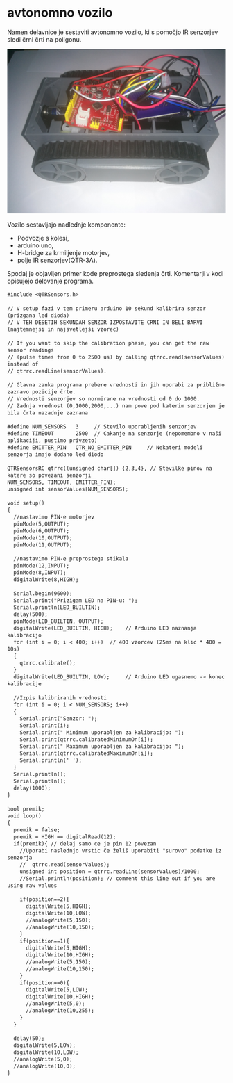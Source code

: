 # avtonomno vozilo

Namen delavnice je sestaviti avtonomno vozilo, ki s pomočjo IR senzorjev sledi črni črti na poligonu.

![Avtonomno vozilo](./pictures/vozilo.jpg)

Vozilo sestavljajo nadlednje komponente:
* Podvozje s kolesi,
* arduino uno,
* H-bridge za krmiljenje motorjev,
* polje IR senzorjev(QTR-3A).

Spodaj je objavljen primer kode preprostega sledenja črti. Komentarji v kodi opisujejo delovanje programa.

    #include <QTRSensors.h>

    // V setup fazi v tem primeru arduino 10 sekund kalibrira senzor (prizgana led dioda)
    // V TEH DESETIH SEKUNDAH SENZOR IZPOSTAVITE CRNI IN BELI BARVI (najtemnejši in najsvetlejši vzorec)

    // If you want to skip the calibration phase, you can get the raw sensor readings
    // (pulse times from 0 to 2500 us) by calling qtrrc.read(sensorValues) instead of
    // qtrrc.readLine(sensorValues).

    // Glavna zanka programa prebere vrednosti in jih uporabi za približno zaznavo pozicije črte. 
    // Vrednosti senzorjev so normirane na vrednosti od 0 do 1000.
    // Zadnja vrednost (0,1000,2000,...) nam pove pod katerim senzorjem je bila črta nazadnje zaznana

    #define NUM_SENSORS   3     // Stevilo uporabljenih senzorjev
    #define TIMEOUT       2500  // Cakanje na senzorje (nepomembno v naši aplikaciji, pustimo privzeto)
    #define EMITTER_PIN   QTR_NO_EMITTER_PIN     // Nekateri modeli senzorja imajo dodano led diodo

    QTRSensorsRC qtrrc((unsigned char[]) {2,3,4}, // Stevilke pinov na katere so povezani senzorji
    NUM_SENSORS, TIMEOUT, EMITTER_PIN); 
    unsigned int sensorValues[NUM_SENSORS];

    void setup()
    {
      //nastavimo PIN-e motorjev
      pinMode(5,OUTPUT);
      pinMode(6,OUTPUT);
      pinMode(10,OUTPUT);
      pinMode(11,OUTPUT);

      //nastavimo PIN-e preprostega stikala
      pinMode(12,INPUT);
      pinMode(8,INPUT);
      digitalWrite(8,HIGH);
  
      Serial.begin(9600);
      Serial.print("Prizigam LED na PIN-u: ");
      Serial.println(LED_BUILTIN);
      delay(500);
      pinMode(LED_BUILTIN, OUTPUT);
      digitalWrite(LED_BUILTIN, HIGH);    // Arduino LED naznanja kalibracijo
      for (int i = 0; i < 400; i++)  // 400 vzorcev (25ms na klic * 400 = 10s)
      {
        qtrrc.calibrate();
      }
      digitalWrite(LED_BUILTIN, LOW);     // Arduino LED ugasnemo -> konec kalibracije
        
      //Izpis kalibriranih vrednosti
      for (int i = 0; i < NUM_SENSORS; i++)
      { 
        Serial.print("Senzor: ");
        Serial.print(i);
        Serial.print(" Minimum uporabljen za kalibracijo: ");
        Serial.print(qtrrc.calibratedMinimumOn[i]);
        Serial.print(" Maximum uporabljen za kalibracijo: ");
        Serial.print(qtrrc.calibratedMaximumOn[i]);
        Serial.println(' ');
      }
      Serial.println();
      Serial.println();
      delay(1000);
    }
    
    bool premik;
    void loop()
    {
      premik = false;
      premik = HIGH == digitalRead(12);
      if(premik){ // delaj samo ce je pin 12 povezan
        //Uporabi naslednjo vrstic če želiš uporabiti "surovo" podatke iz senzorja  
        //  qtrrc.read(sensorValues);
        unsigned int position = qtrrc.readLine(sensorValues)/1000;
        //Serial.println(position); // comment this line out if you are using raw values
         
        if(position==2){
          digitalWrite(5,HIGH);
          digitalWrite(10,LOW);
          //analogWrite(5,150);
          //analogWrite(10,150);
        }
        if(position==1){
          digitalWrite(5,HIGH);
          digitalWrite(10,HIGH);
          //analogWrite(5,150);
          //analogWrite(10,150);
        }
        if(position==0){
          digitalWrite(5,LOW);
          digitalWrite(10,HIGH);
          //analogWrite(5,0);
          //analogWrite(10,255);
        }
      }
    
      delay(50);
      digitalWrite(5,LOW);
      digitalWrite(10,LOW);
      //analogWrite(5,0);
      //analogWrite(10,0);
    }



